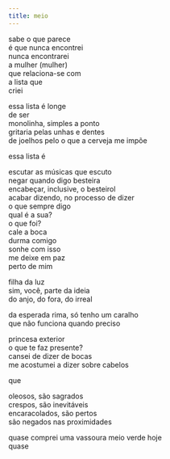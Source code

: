 ```yaml
---
title: meio
---
```


sabe o que parece  
é que nunca encontrei  
nunca encontrarei  
a mulher (mulher)  
que relaciona-se com  
a lista que  
criei

essa lista é longe  
de ser  
monolinha, simples a ponto  
gritaria pelas unhas e dentes  
de joelhos pelo o que a cerveja me impõe

essa lista é

escutar as músicas que escuto  
negar quando digo besteira  
encabeçar, inclusive, o besteirol  
acabar dizendo, no processo de dizer  
o que sempre digo  
qual é a sua?  
o que foi?  
cale a boca  
durma comigo  
sonhe com isso  
me deixe em paz  
perto de mim

filha da luz  
sim, você, parte da ideia  
do anjo, do fora, do irreal

da esperada rima, só tenho um caralho  
que não funciona quando preciso

princesa exterior  
o que te faz presente?  
cansei de dizer de bocas  
me acostumei a dizer sobre cabelos

que

oleosos, são sagrados  
crespos, são inevitáveis  
encaracolados, são pertos  
são negados nas proximidades

quase comprei uma vassoura meio verde hoje  
quase
